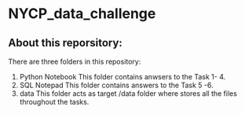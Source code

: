 # NYCP_data_challenge

## About this reporsitory: 
There are three folders in this repository: 
1. Python Notebook
    This folder contains anwsers to the Task 1- 4.  
3. SQL Notepad 
    This folder contains answers to the Task 5 -6. 
6. data
    This folder acts as target /data folder where stores all the files throughout the tasks. 
